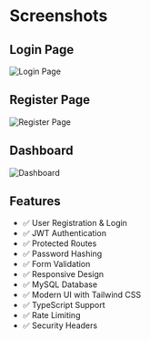 # Screenshots

## Login Page
![Login Page](https://via.placeholder.com/800x600/3b82f6/ffffff?text=Login+Page)

## Register Page
![Register Page](https://via.placeholder.com/800x600/10b981/ffffff?text=Register+Page)

## Dashboard
![Dashboard](https://via.placeholder.com/800x600/8b5cf6/ffffff?text=Dashboard)

## Features

- ✅ User Registration & Login
- ✅ JWT Authentication
- ✅ Protected Routes
- ✅ Password Hashing
- ✅ Form Validation
- ✅ Responsive Design
- ✅ MySQL Database
- ✅ Modern UI with Tailwind CSS
- ✅ TypeScript Support
- ✅ Rate Limiting
- ✅ Security Headers
